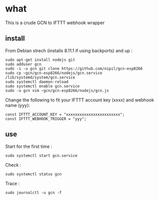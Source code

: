 # what

This is a crude GCN to IFTTT webhook wrapper

## install

From Debian strech (installs 8.11.1 if using backports) and up :

    sudo apt-get install nodejs git
    sudo adduser gcn
    sudo -i -u gcn git clone https://github.com/nipil/gcn-esp8266
    sudo cp ~gcn/gcn-esp8266/nodejs/gcn.service /lib/systemd/system/gcn.service
    sudo systemctl daemon-reload
    sudo systemctl enable gcn.service
    sudo -u gcn vim ~gcn/gcn-esp8266/nodejs/gcn.js

Change the following to fit your IFTTT account key (xxxx) and webhook name (yyy):

    const IFTTT_ACCOUNT_KEY = "xxxxxxxxxxxxxxxxxxxxxxxx";
    const IFTTT_WEBHOOK_TRIGGER = "yyy";

## use

Start for the first time :

    sudo systemctl start gcn.service

Check :

    sudo systemctl status gcn

Trace :

    sudo journalctl -u gcn -f
